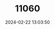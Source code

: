---
title: "11060"
category: "Kuhlia marginata"
draft: false
date: 2024-02-22 13:03:50
languages:
  English: ["Spotted Flagtail", "Silver Flagtail"]
---